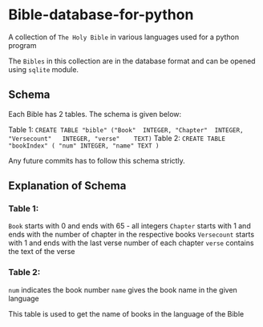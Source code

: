 # Bible-database-for-python
A collection of `The Holy Bible` in various languages used for a python program

The `Bibles` in this collection are in the database format and can be opened using `sqlite` module.

## Schema
Each Bible has 2 tables. The schema is given below:

Table 1: `CREATE TABLE "bible" ("Book"	INTEGER, "Chapter"	INTEGER, "Versecount"	INTEGER, "verse"	TEXT)`
Table 2: `CREATE TABLE "bookIndex" ( "num" INTEGER, "name" TEXT )`

Any future commits has to follow this schema strictly.

## Explanation of Schema
### Table 1:
`Book` starts with 0 and ends with 65 - all integers
`Chapter` starts with 1 and ends with the number of chapter in the respective books
`Versecount` starts with 1 and ends with the last verse number of each chapter
`verse` contains the text of the verse
### Table 2:
`num` indicates the book number
`name` gives the book name in the given language

This table is used to get the name of books in the language of the Bible


